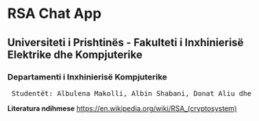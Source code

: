 
# RSA Chat App

## Universiteti i Prishtinës - Fakulteti i Inxhinierisë Elektrike dhe Kompjuterike
### Departamenti i Inxhinierisë Kompjuterike

<pre> Studentët: Albulena Makolli, Albin Shabani, Donat Aliu dhe Learta Haliti - Grupi 20 </pre>                 



 **Literatura ndihmese**
https://en.wikipedia.org/wiki/RSA_(cryptosystem)
